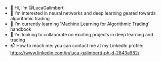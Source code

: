- 👋 Hi, I’m @LucaGalimberti
- 👀 I’m interested in neural networks and deep learning geared towards algorithmic trading
- 🌱 I’m currently learning 'Machine Learning for Algorithmic Trading' handbook
- 💞️ I’m looking to collaborate on exciting projects in deep learning and trading
- 📫 How to reach me: you can contact me at my LinkedIn profile: https://www.linkedin.com/in/luca-galimberti-ph-d-2843a982/ 

<!---
LucaGalimberti/LucaGalimberti is a ✨ special ✨ repository because its `README.md` (this file) appears on your GitHub profile.
You can click the Preview link to take a look at your changes.
--->
